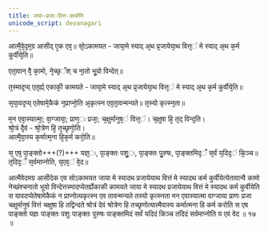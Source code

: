 ```yaml
---
title: जया-प्रजा-वित्त-कर्माणि
unicode_script: devanagari
---
```


आत्मै᳘वे᳘द᳘म᳘ग्र आसीद् ए᳘क एव᳘॥
सो᳘ऽकामयत - 
जाया᳘मे स्याद् अ᳘थ प्र᳘जायेया᳘थ वित्त᳘ं मे स्याद् अ᳘थ क᳘र्म कुर्वीये᳘ति॥

एता᳘वान् वै᳘ का᳘मो, ने᳘च्छ᳘ँश् च ना᳘तो भू᳘यो विन्देत्॥

त᳘स्माद᳘प्य् एत᳘र्ह्य् एकाकी᳘ कामयते - 
जाया᳘मे स्याद् अ᳘थ प्र᳘जायेया᳘थ वित्त᳘ं मे स्याद् अ᳘थ क᳘र्म कुर्वीये᳘ति॥

स᳘या᳘वद᳘प्य् एतेषामे᳘कैकं न᳘प्राप्नो᳘ति अ᳘कृत्स्न एव᳘ता᳘वन्मन्यते॥ त᳘स्यो कृत्स्न᳘ता॥

म᳘न एवा᳘स्यात्मा᳘; वा᳘ग्जाया᳘; प्राण᳘ः प्रजा᳘; च᳘क्षुर्मानुष᳘ं वित्त᳘ं। च᳘क्षुषा हि᳘ त᳘द् विन्द᳘ति।  
श्रो᳘त्रं दै᳘वं - श्रो᳘त्रेण हि᳘ त᳘च्छृणो᳘ति।  
आत्मै᳘वा᳘स्य क᳘र्मात्म᳘ना हि᳘क᳘र्म करो᳘ति॥

स᳘ एष᳘ पा᳘ङ्क्तो+++(?)+++ यज्ञ᳘ः, पा᳘ङ्क्तः पशु᳘ः, पा᳘ङ्क्तः पु᳘रुषः, पा᳘ङ्क्तमिद᳘ँ स᳘र्वं य᳘दिद᳘ं कि᳘ञ्च॥
त᳘दिद᳘ँ स᳘र्वमाप्नोति, य᳘एव᳘ं वे᳘द॥

आत्मैवेदमग्र आसीदेक एव सोऽकामयत जाया मे स्यादथ प्रजायेयाथ वित्तं मे स्यादथ कर्म कुर्वीयेत्येतावान्वै कामो नेच्छंश्चनातो भूयो विन्देत्तस्मादप्येतर्ह्येकाकी कामयते जाया मे स्यादथ प्रजायेयाथ वित्तं मे स्यादथ कर्म कुर्वीयेति स यावदप्येतेषामेकैकं न प्राप्नोत्यकृत्स्न एव तावन्मन्यते तस्यो कृत्स्नता मन एवास्यात्मा वाग्जाया प्राणः प्रजा चक्षुर्मानुषं वित्तं चक्षुषा हि तद्विन्दते श्रोत्रं देवं श्रोत्रेण हि तच्छृणोत्यात्मैवास्य कर्मात्मना हि कर्म करोति स एष पाङ्क्तो यज्ञः पाङ्क्तः पशुः पाङ्क्तः पुरुषः पाङ्क्तमिदं सर्वं यदिदं किञ्च तदिदं सर्वमाप्नोति य एवं वेद ॥ १७ ॥